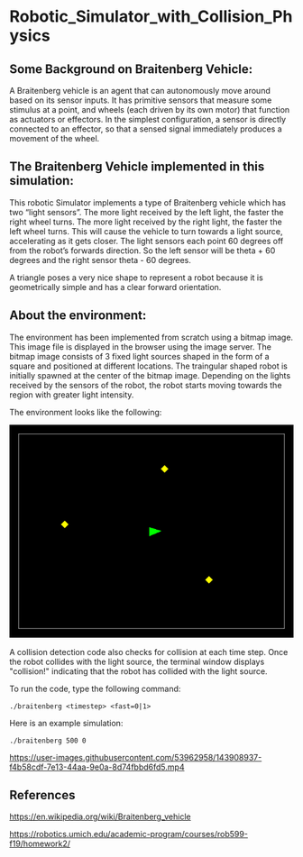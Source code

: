 # Robotic_Simulator_with_Collision_Physics

## Some Background on Braitenberg Vehicle:
A Braitenberg vehicle is an agent that can autonomously move around based on its sensor inputs. It has primitive sensors that measure some stimulus at a point, and wheels (each driven by its own motor) that function as actuators or effectors. In the simplest configuration, a sensor is directly connected to an effector, so that a sensed signal immediately produces a movement of the wheel.

## The Braitenberg Vehicle implemented in this simulation:
This robotic Simulator implements a type of Braitenberg vehicle which has two “light sensors”. The more light received by the left light, the faster the right wheel turns. The more light received by the right light, the faster the left wheel turns. This will cause the vehicle to turn towards a light source, accelerating as it gets closer. The light sensors each point 60 degrees off from the robot’s forwards direction. So the left sensor will be theta + 60 degrees and the right sensor theta - 60 degrees.

A triangle poses a very nice shape to represent a robot because it is geometrically simple and has a clear forward orientation.

## About the environment:
The environment has been implemented from scratch using a bitmap image. This image file is displayed in the browser using the image server. The bitmap image consists of 3 fixed light sources shaped in the form of a square and positioned at different locations. The traingular shaped robot is initially spawned at the center of the bitmap image. Depending on the lights received by the sensors of the robot, the robot starts moving towards the region with greater light intensity. 

The environment looks like the following:

![](images/Initialize_world.bmp)

A collision detection code also checks for collision at each time step. Once the robot collides with the light source, the terminal window displays "collision!" indicating that the robot has collided with the light source.

To run the code, type the following command:
```
./braitenberg <timestep> <fast=0|1>
 ```
  
Here is an example simulation:
```
./braitenberg 500 0
```

https://user-images.githubusercontent.com/53962958/143908937-f4b58cdf-7e13-44aa-9e0a-8d74fbbd6fd5.mp4




## References
https://en.wikipedia.org/wiki/Braitenberg_vehicle

https://robotics.umich.edu/academic-program/courses/rob599-f19/homework2/

